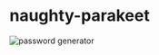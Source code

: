 # naughty-parakeet

![password generator](https://user-images.githubusercontent.com/107735377/180896055-ded2e021-063e-4525-83f0-772896796b42.png)
